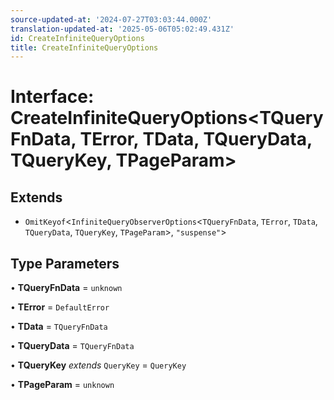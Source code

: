 ```yaml
---
source-updated-at: '2024-07-27T03:03:44.000Z'
translation-updated-at: '2025-05-06T05:02:49.431Z'
id: CreateInfiniteQueryOptions
title: CreateInfiniteQueryOptions
---
```


# Interface: CreateInfiniteQueryOptions\<TQueryFnData, TError, TData, TQueryData, TQueryKey, TPageParam\>

## Extends

- `OmitKeyof`\<`InfiniteQueryObserverOptions`\<`TQueryFnData`, `TError`, `TData`, `TQueryData`, `TQueryKey`, `TPageParam`\>, `"suspense"`\>

## Type Parameters

• **TQueryFnData** = `unknown`

• **TError** = `DefaultError`

• **TData** = `TQueryFnData`

• **TQueryData** = `TQueryFnData`

• **TQueryKey** _extends_ `QueryKey` = `QueryKey`

• **TPageParam** = `unknown`
